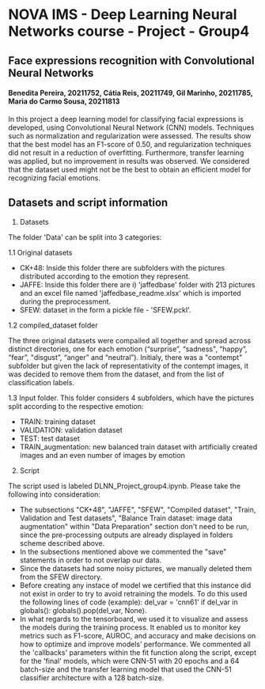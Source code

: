 # NOVA IMS - Deep Learning Neural Networks course - Project - Group4 
## Face expressions recognition with Convolutional Neural Networks

#### Benedita Pereira, 20211752, Cátia Reis, 20211749, Gil Marinho, 20211785, Maria do Carmo Sousa, 20211813


In this project a deep learning model for classifying facial expressions is developed, using Convolutional Neural Network (CNN) models. Techniques such as normalization and regularization were assessed. The results show that the best model has an F1-score of 0.50, and regularization techniques did not result in a reduction of overfitting. Furthermore, transfer learning was applied, but no improvement in results was observed. We considered that the dataset used might not be the best to obtain an efficient model for recognizing facial emotions.

## Datasets and script information
1. Datasets

The folder 'Data' can be split into 3 categories: 

1.1 Original datasets

- CK+48: Inside this folder there are subfolders with the pictures distributed according to the emotion they represent.
- JAFFE: Inside this folder there are i) 'jaffedbase' folder with 213 pictures and an excel file named 'jaffedbase_readme.xlsx' which is imported during the preprocessment.
- SFEW: dataset in the form a pickle file - 'SFEW.pckl'.

1.2 compiled_dataset folder

The three original datasets were compailed all together and spread across distinct directories, one for each emotion (“surprise”, “sadness", “happy”, “fear”, "disgust”, “anger” and “neutral”). Initialy, there was a "contempt" subfolder but given the lack of representativity of the contempt images, it was decided to remove them from the dataset, and from the list of classification labels. 

1.3 Input folder. This folder considers 4 subfolders, which have the pictures split according to the respective emotion:
- TRAIN: training dataset
- VALIDATION: validation dataset
- TEST: test dataset
- TRAIN_augmentation: new balanced train dataset with artificially created images and an even number of images by emotion

2. Script

The script used is labeled DLNN_Project_group4.ipynb. Please take the following into consideration:
- The subsections "CK+48", "JAFFE", "SFEW", "Compiled dataset", "Train, Validation and Test datasets", "Balance Train dataset: image data augmentation" within "Data Preparation" section don't need to be run, since the pre-processing outputs are already displayed in folders scheme described above.
- In the subsections mentioned above we commented the "save" statements in order to not overlap our data.
- Since the datasets had some noisy pictures, we manually deleted them from the SFEW directory.
- Before creating any instace of model we certified that this instance did not exist in order to try to avoid retraining the models. To do this used the following lines of code (example): 
del_var = 'cnn61'
if del_var in globals(): globals().pop(del_var, None).
- In what regards to the tensorboard, we used it to visualize and assess the models during the training process. It enabled us to monitor key metrics such as F1-score, AUROC, and accuracy and make decisions on how to optimize and improve models’ performance. We commented all the 'callbacks' parameters within the fit function along the script, except for the 'final' models, which were CNN-51 with 20 epochs and a 64 batch-size and the transfer learning model that used the CNN-51 classifier architecture with a 128 batch-size.
